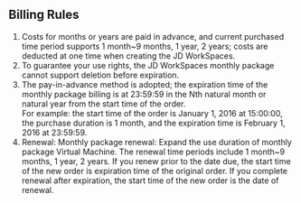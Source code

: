 ## Billing Rules
1. Costs for months or years are paid in advance, and current purchased time period supports 1 month~9 months, 1 year, 2 years; costs are deducted at one time when creating the JD WorkSpaces.<br>
2. To guarantee your use rights, the JD WorkSpaces monthly package cannot support deletion before expiration.<br>
3. The pay-in-advance method is adopted; the expiration time of the monthly package billing is at 23:59:59 in the Nth natural month or natural year from the start time of the order.<br>
For example: the start time of the order is January 1, 2016 at 15:00:00, the purchase duration is 1 month, and the expiration time is February 1, 2016 at 23:59:59.<br>
4. Renewal: Monthly package renewal: Expand the use duration of monthly package Virtual Machine. The renewal time periods include 1 month~9 months, 1 year, 2 years. If you renew prior to the date due, the start time of the new order is expiration time of the original order. If you complete renewal after expiration, the start time of the new order is the date of renewal.
